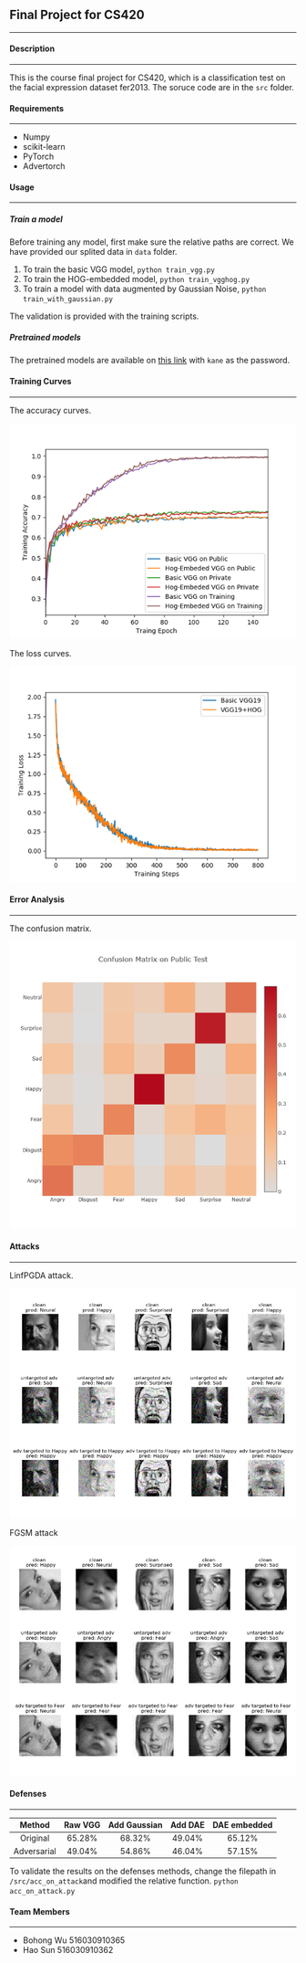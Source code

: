 ## Final Project for CS420

------



#### Description

------

This is the course final project for CS420, which is a classification test on the facial expression dataset fer2013. The soruce code are in the `src` folder.



#### Requirements

------

- Numpy
- scikit-learn
- PyTorch
- Advertorch



#### Usage

------

##### Train a model

Before training any model, first make sure the relative paths are correct. We have provided our splited data in `data` folder.

1. To train the basic VGG model, `python train_vgg.py`
2. To train the HOG-embedded model, `python train_vgghog.py`
3. To train a model with data augmented by Gaussian Noise, `python train_with_gaussian.py`

The validation is provided with the training scripts.

##### Pretrained models

The pretrained models are available on [this link](https://pan.baidu.com/s/1cXxT9xbuysWjCKTrnu4ulQ)  with `kane` as the password.



#### Training Curves

------

The accuracy curves.

![Accuracy Curve](./figures/acc_all.png)

The loss curves.

![](./figures/loss_curve.png)



#### Error Analysis

------

The confusion matrix. 

![](./figures/confusem.png)



#### Attacks

------

LinfPGDA attack. 

![](./figures/linfPGDA.jpg)

FGSM attack

![](./figures/FGSM.jpg)

#### Defenses

------

|   Method    | Raw VGG | Add Gaussian | Add DAE | DAE embedded |
| :---------: | :-----: | :----------: | :-----: | :----------: |
|  Original   | 65.28%  |    68.32%    | 49.04%  |    65.12%    |
| Adversarial | 49.04%  |    54.86%    | 46.04%  |    57.15%    |

To validate the results on the defenses methods, change the filepath in `/src/acc_on_attack`and modified the relative function. `python acc_on_attack.py`



#### Team Members

------

- Bohong Wu	516030910365
- Hao Sun     516030910362